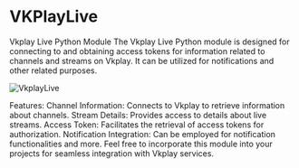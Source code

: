 # VKPlayLive

Vkplay Live Python Module
The Vkplay Live Python module is designed for connecting to and obtaining access tokens for information related to channels and streams on Vkplay. It can be utilized for notifications and other related purposes.

![VkplayLive](https://disk.yandex.ru/client/disk/Projects/VkplayLive?idApp=client&dialog=slider&idDialog=%2Fdisk%2FProjects%2FVkplayLive%2FGithub%20VkPlayLive.png)

Features:
Channel Information: Connects to Vkplay to retrieve information about channels.
Stream Details: Provides access to details about live streams.
Access Token: Facilitates the retrieval of access tokens for authorization.
Notification Integration: Can be employed for notification functionalities and more.
Feel free to incorporate this module into your projects for seamless integration with Vkplay services.
